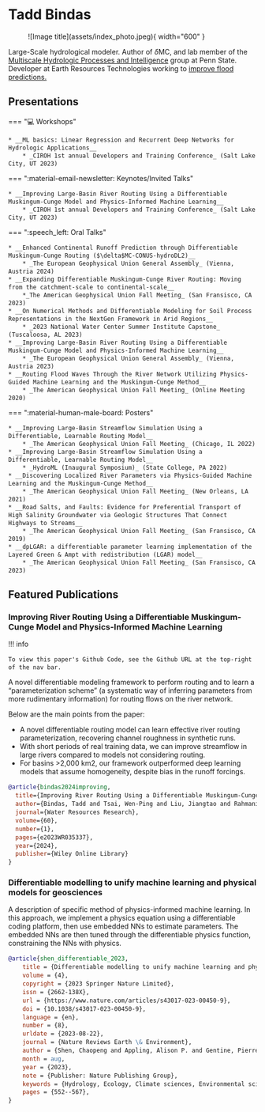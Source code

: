 # Tadd Bindas

<figure markdown="span">
  ![Image title](assets/index_photo.jpeg){ width="600" }
</figure>

Large-Scale hydrological modeler. Author of $\delta$MC, and lab member of the [Multiscale Hydrologic Processes and Intelligence](https://mhpi.github.io/) group at Penn State. Developer at Earth Resources Technologies working to [improve flood predictions.](https://www.noaa.gov/news-release/biden-harris-administration-announces-80-million-to-improve-water-predication-capabilities)

## Presentations

<div class="grid" markdown>

=== ":computer: Workshops"

    * __ML basics: Linear Regression and Recurrent Deep Networks for Hydrologic Applications__
        * _CIROH 1st annual Developers and Training Conference_ (Salt Lake City, UT 2023)

=== ":material-email-newsletter: Keynotes/Invited Talks"

    * __Improving Large-Basin River Routing Using a Differentiable Muskingum-Cunge Model and Physics-Informed Machine Learning__ 
        * _CIROH 1st annual Developers and Training Conference_ (Salt Lake City, UT 2023)

=== ":speech_left: Oral Talks"

    * __Enhanced Continental Runoff Prediction through Differentiable Muskingum-Cunge Routing ($\delta$MC-CONUS-hydroDL2)__
        * _The European Geophysical Union General Assembly_ (Vienna, Austria 2024)
    * __Expanding Differentiable Muskingum-Cunge River Routing: Moving from the catchment-scale to continental-scale__
        *_The American Geophysical Union Fall Meeting_ (San Fransisco, CA 2023)
    * __On Numerical Methods and Differentiable Modeling for Soil Process Representations in the NextGen Framework in Arid Regions__
        * _2023 National Water Center Summer Institute Capstone_ (Tuscaloosa, AL 2023)
    * __Improving Large-Basin River Routing Using a Differentiable Muskingum-Cunge Model and Physics-Informed Machine Learning__
        * _The European Geophysical Union General Assembly_ (Vienna, Austria 2023)
    * __Routing Flood Waves Through the River Network Utilizing Physics-Guided Machine Learning and the Muskingum-Cunge Method__
        * _The American Geophysical Union Fall Meeting_ (Online Meeting 2020)
    

=== ":material-human-male-board: Posters"

    * __Improving Large-Basin Streamflow Simulation Using a Differentiable, Learnable Routing Model__
        * _The American Geophysical Union Fall Meeting_ (Chicago, IL 2022)
    * __Improving Large-Basin Streamflow Simulation Using a Differentiable, Learnable Routing Model__
        * _HydroML (Inaugural Symposium)_ (State College, PA 2022)
    * __Discovering Localized River Parameters via Physics-Guided Machine Learning and the Muskingum-Cunge Method__
        * _The American Geophysical Union Fall Meeting_ (New Orleans, LA 2021)
    * __Road Salts, and Faults: Evidence for Preferential Transport of High Salinity Groundwater via Geologic Structures That Connect Highways to Streams__
        * _The American Geophysical Union Fall Meeting_ (San Fransisco, CA 2019)
    * __dpLGAR: a differentiable parameter learning implementation of the Layered Green & Ampt with redistribution (LGAR) model__
        * _The American Geophysical Union Fall Meeting_ (San Fransisco, CA 2023)



</div>

## Featured Publications

### Improving River Routing Using a Differentiable Muskingum-Cunge Model and Physics-Informed Machine Learning

!!! info

    To view this paper's Github Code, see the Github URL at the top-right of the nav bar. 

A novel differentiable modeling framework to perform routing and to learn a “parameterization scheme” (a systematic way of inferring parameters from more rudimentary information) for routing flows on the river network.

Below are the main points from the paper:

- A novel differentiable routing model can learn effective river routing parameterization, recovering channel roughness in synthetic runs.
- With short periods of real training data, we can improve streamflow in large rivers compared to models not considering routing.
- For basins >2,000 km2, our framework outperformed deep learning models that assume homogeneity, despite bias in the runoff forcings.

```bibtex
@article{bindas2024improving,
  title={Improving River Routing Using a Differentiable Muskingum-Cunge Model and Physics-Informed Machine Learning},
  author={Bindas, Tadd and Tsai, Wen-Ping and Liu, Jiangtao and Rahmani, Farshid and Feng, Dapeng and Bian, Yuchen and Lawson, Kathryn and Shen, Chaopeng},
  journal={Water Resources Research},
  volume={60},
  number={1},
  pages={e2023WR035337},
  year={2024},
  publisher={Wiley Online Library}
}
```

### Differentiable modelling to unify machine learning and physical models for geosciences

A description of specific method of physics-informed machine learning. In this approach, we implement a physics equation using a differentiable coding platform, then use embedded NNs to estimate parameters. The embedded NNs are then tuned through the differentiable physics function, constraining the NNs with physics. 

``` bibtex
@article{shen_differentiable_2023,
	title = {Differentiable modelling to unify machine learning and physical models for geosciences},
	volume = {4},
	copyright = {2023 Springer Nature Limited},
	issn = {2662-138X},
	url = {https://www.nature.com/articles/s43017-023-00450-9},
	doi = {10.1038/s43017-023-00450-9},
	language = {en},
	number = {8},
	urldate = {2023-08-22},
	journal = {Nature Reviews Earth \& Environment},
	author = {Shen, Chaopeng and Appling, Alison P. and Gentine, Pierre and Bandai, Toshiyuki and Gupta, Hoshin and Tartakovsky, Alexandre and Baity-Jesi, Marco and Fenicia, Fabrizio and Kifer, Daniel and Li, Li and Liu, Xiaofeng and Ren, Wei and Zheng, Yi and Harman, Ciaran J. and Clark, Martyn and Farthing, Matthew and Feng, Dapeng and Kumar, Praveen and Aboelyazeed, Doaa and Rahmani, Farshid and Song, Yalan and Beck, Hylke E. and Bindas, Tadd and Dwivedi, Dipankar and Fang, Kuai and Höge, Marvin and Rackauckas, Chris and Mohanty, Binayak and Roy, Tirthankar and Xu, Chonggang and Lawson, Kathryn},
	month = aug,
	year = {2023},
	note = {Publisher: Nature Publishing Group},
	keywords = {Hydrology, Ecology, Climate sciences, Environmental sciences, Natural hazards, /unread},
	pages = {552--567},
}
```
